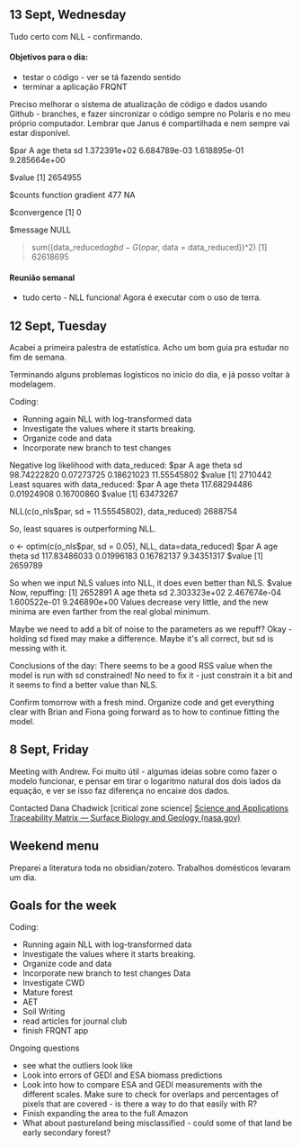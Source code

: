 ## 13 Sept, Wednesday
Tudo certo com NLL - confirmando.
#### Objetivos para o dia:
- testar o código - ver se tá fazendo sentido
- terminar a aplicação FRQNT

Preciso melhorar o sistema de atualização de código e dados usando Github - branches, e fazer sincronizar o código sempre no Polaris e no meu próprio computador. Lembrar que Janus é compartilhada e nem sempre vai estar disponível.

$par
           A          age        theta           sd 
1.372391e+02 6.684789e-03 1.618895e-01 9.285664e+00 

$value
[1] 2654955

$counts
function gradient 
     477       NA 

$convergence
[1] 0

$message
NULL

> sum((data_reduced$agbd - G(o$par, data = data_reduced))^2)
[1] 62618695

#### Reunião semanal
- tudo certo - NLL funciona! Agora é executar com o uso de terra.


## 12 Sept, Tuesday
Acabei a primeira palestra de estatística. Acho um bom guia pra estudar no fim de semana.

Terminando alguns problemas logísticos no início do dia, e já posso voltar à modelagem.

Coding:
- Running again NLL with log-transformed data
- Investigate the values where it starts breaking.
- Organize code and data
- Incorporate new branch to test changes

Negative log likelihood with data_reduced:
$par
          A         age       theta          sd 
98.74222820  0.07273725  0.18621023 11.55545802 
$value
[1] 2710442
Least squares with data_reduced:
$par
           A          age        theta 
117.68294486   0.01924908   0.16700860 
$value
[1] 63473267

NLL(c(o_nls$par, sd = 11.55545802), data_reduced)
2688754

So, least squares is outperforming NLL.

o <- optim(c(o_nls$par, sd = 0.05), NLL, data=data_reduced)
$par
           A          age        theta           sd 
117.83486033   0.01996183   0.16782137   9.34351317 
$value
[1] 2659789

So when we input NLS values into NLL, it does even better than NLS.
$value
Now, repuffing:
[1] 2652891
           A          age        theta           sd 
2.303323e+02 2.467674e-04 1.600522e-01 9.246890e+00 
Values decrease very little, and the new minima are even farther from the real global minimum.

Maybe we need to add a bit of noise to the parameters as we repuff?
Okay - holding sd fixed may make a difference.
Maybe it's all correct, but sd is messing with it.

Conclusions of the day:
There seems to be a good RSS value when the model is run with sd constrained! No need to fix it - just constrain it a bit and it seems to find a better value than NLS.

Confirm tomorrow with a fresh mind. Organize code and get everything clear with Brian and Fiona going forward as to how to continue fitting the model.

## 8 Sept, Friday

Meeting with Andrew. Foi muito útil - algumas ideias sobre como fazer o modelo funcionar, e pensar em tirar o logaritmo natural dos dois lados da equação, e ver se isso faz diferença no encaixe dos dados.

Contacted Dana Chadwick
[critical zone science]
[Science and Applications Traceability Matrix — Surface Biology and Geology (nasa.gov)](https://sbg.jpl.nasa.gov/satm)

## Weekend menu

Preparei a literatura toda no obsidian/zotero. Trabalhos domésticos levaram um dia.

## Goals for the week

Coding:
- Running again NLL with log-transformed data
- Investigate the values where it starts breaking.
- Organize code and data
- Incorporate new branch to test changes
Data
- Investigate CWD
- Mature forest
- AET
- Soil
Writing
- read articles for journal club
- finish FRQNT app

Ongoing questions
- see what the outliers look like
- Look into errors of GEDI and ESA biomass predictions
- Look into how to compare ESA and GEDI measurements with the different scales. Make sure to check for overlaps and percentages of pixels that are covered - is there a way to do that easily with R?
- Finish expanding the area to the full Amazon
- What about pastureland being misclassified - could some of that land be early secondary forest?